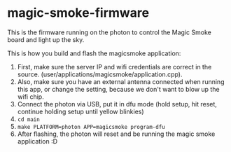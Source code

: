 # magic-smoke-firmware
This is the firmware running on the photon to control the Magic Smoke board and light up the sky.

This is how you build and flash the magicsmoke application:

1. First, make sure the server IP and wifi credentials are correct in the source. (user/applications/magicsmoke/application.cpp).
2. Also, make sure you have an external antenna connected when running this app, or change the setting, because we don't want to blow up the wifi chip.
3. Connect the photon via USB, put it in dfu mode (hold setup, hit reset, continue holding setup until yellow blinkies)
4. `cd main`
5. `make PLATFORM=photon APP=magicsmoke program-dfu`
6. After flashing, the photon will reset and be running the magic smoke application :D

